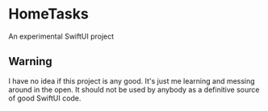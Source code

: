# HomeTasks
An experimental SwiftUI project

## Warning
I have no idea if this project is any good. It's just me learning and messing around in the open. It should not be used by anybody as a definitive source of good SwiftUI code.